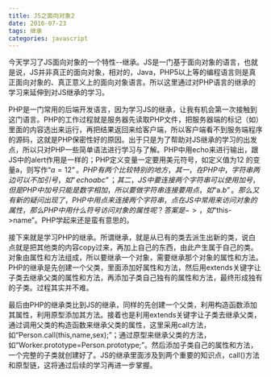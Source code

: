 ```yaml
---
title: JS之面向对象2
date: 2016-07-23 
tags: 继承
categories: javascript
---
```

今天学习了JS面向对象的一个特性--继承。JS是一门基于面向对象的语言，也就是说，JS并非真正的面向对象，相对的，Java，PHP5以上等的编程语言则是真正面向对象的、真正意义上的面向对象语言。所以这里通过对PHP语言的继承的学习来延伸到对JS继承的学习。

PHP是一门常用的后端开发语言，因为学习JS的继承，让我有机会第一次接触到这门语言。PHP的工作过程就是服务器先读取PHP文件，把服务器端的标记（如<?php ...?>）里面的内容选出来运行，再把结果返回来给客户端，所以客户端看不到服务端程序的源码，这就是PHP保密性好的原因。出于只是为了帮助对JS继承的学习的出发点，所以只对PHP一些简单语法进行学习与了解。PHP中用echo来进行输出，跟JS中的alert作用是一样的；PHP定义变量一定要用美元符号，如定义值为12 的变量a，则写作“$a=12”。PHP有两个比较特别的地方，其一，在PHP中，字符串两边可以不加引号，如“echo abc”；其二，JS中要连接两个字符串可以使用加号，但是PHP中加号只能是数字相加，所以要做字符串连接要用点，如“$a.$b”。那么又有新的疑问出现了，PHP中用点来连接两个字符串，点在JS中常用来访问对象的属性，那么PHP中用什么符号访问对象的属性呢？答案是->，如“$this->name”。PHP学起来还是蛮有意思的。

接下来就是学习PHP的继承。所谓继承，就是从已有的类去派生出新的类，说白点就是把其他类的内容copy过来，再加上自己的东西，由此产生属于自己的类。对象由属性和方法组成，所以要继承一个对象，需要继承那个对象的属性和方法。PHP的继承是先创建一个父类，里面添加好属性和方法，然后用extends关键字让子类去继承父类的属性和方法，再添加子类自己独有的属性和方法，最终形成独有的子类。过程其实并不难。

最后由PHP的继承类比到JS的继承，同样的先创建一个父类，利用构造函数添加其属性，利用原型添加其方法。接着也是利用extends关键字让子类去继承父类，通过调用父类的构造函数来继承父类的属性，这里采用call方法，如“Person.call(this,name,sex);”；通过原型来继承父类的方法，如“Worker.prototype=Person.prototype;”。然后添加子类自己的属性和方法，一个完整的子类就创建好了。JS的继承里面涉及到两个重要的知识点，call()方法和原型链，这将通过后续的学习再进一步掌握。


